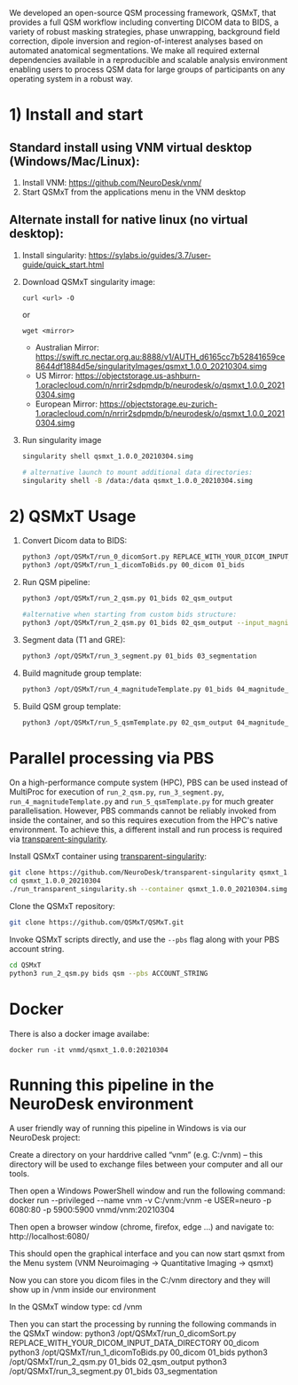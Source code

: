 We developed an open-source QSM processing framework, QSMxT, that provides a full QSM workflow including converting DICOM data to BIDS, a variety of robust masking strategies, phase unwrapping, background field correction, dipole inversion and region-of-interest analyses based on automated anatomical segmentations. We make all required external dependencies available in a reproducible and scalable analysis environment enabling users to process QSM data for large groups of participants on any operating system in a robust way. 

# 1) Install and start
## Standard install using VNM virtual desktop (Windows/Mac/Linux):
1. Install VNM: https://github.com/NeuroDesk/vnm/
2. Start QSMxT from the applications menu in the VNM desktop

## Alternate install for native linux (no virtual desktop):
1. Install singularity: https://sylabs.io/guides/3.7/user-guide/quick_start.html

2. Download QSMxT singularity image:

   ```
   curl <url> -O
   ```
   
   or
   
   ```
   wget <mirror>
	```
	
    - Australian Mirror: https://swift.rc.nectar.org.au:8888/v1/AUTH_d6165cc7b52841659ce8644df1884d5e/singularityImages/qsmxt_1.0.0_20210304.simg
	- US Mirror: https://objectstorage.us-ashburn-1.oraclecloud.com/n/nrrir2sdpmdp/b/neurodesk/o/qsmxt_1.0.0_20210304.simg
	- European Mirror: https://objectstorage.eu-zurich-1.oraclecloud.com/n/nrrir2sdpmdp/b/neurodesk/o/qsmxt_1.0.0_20210304.simg
	
3. Run singularity image

    ```bash
    singularity shell qsmxt_1.0.0_20210304.simg

    # alternative launch to mount additional data directories:
    singularity shell -B /data:/data qsmxt_1.0.0_20210304.simg
    ```

# 2) QSMxT Usage
1. Convert Dicom data to BIDS:
    ```bash
    python3 /opt/QSMxT/run_0_dicomSort.py REPLACE_WITH_YOUR_DICOM_INPUT_DATA_DIRECTORY 00_dicom
    python3 /opt/QSMxT/run_1_dicomToBids.py 00_dicom 01_bids
    ```
2. Run QSM pipeline:
    ```bash
    python3 /opt/QSMxT/run_2_qsm.py 01_bids 02_qsm_output

    #alternative when starting from custom bids structure:
    python3 /opt/QSMxT/run_2_qsm.py 01_bids 02_qsm_output --input_magnitude_pattern swi/*mag*.nii* --input_phase_pattern swi/*phase*.nii*
    ```
3. Segment data (T1 and GRE):
    ```bash
    python3 /opt/QSMxT/run_3_segment.py 01_bids 03_segmentation
    ```
4. Build magnitude group template:
    ```bash
    python3 /opt/QSMxT/run_4_magnitudeTemplate.py 01_bids 04_magnitude_template
    ```
5. Build QSM group template:
    ```bash
    python3 /opt/QSMxT/run_5_qsmTemplate.py 02_qsm_output 04_magnitude_template 05_qsm_template
    ```

# Parallel processing via PBS

On a high-performance compute system (HPC), PBS can be used instead of MultiProc for execution of `run_2_qsm.py`, `run_3_segment.py`, `run_4_magnitudeTemplate.py` and `run_5_qsmTemplate.py` for much greater parallelisation. However, PBS commands cannot be reliably invoked from inside the container, and so this requires execution from the HPC's native environment. To achieve this, a different install and run process is required via [transparent-singularity](https://github.com/CAIsr/transparent-singularity).

Install QSMxT container using [transparent-singularity](https://github.com/neurodesk/transparent-singularity):
```bash
git clone https://github.com/NeuroDesk/transparent-singularity qsmxt_1.0.0_20210304
cd qsmxt_1.0.0_20210304
./run_transparent_singularity.sh --container qsmxt_1.0.0_20210304.simg
```

Clone the QSMxT repository:
```bash
git clone https://github.com/QSMxT/QSMxT.git
```

Invoke QSMxT scripts directly, and use the `--pbs` flag along with your PBS account string. 
```bash
cd QSMxT
python3 run_2_qsm.py bids qsm --pbs ACCOUNT_STRING
```

# Docker

There is also a docker image availabe:
```
docker run -it vnmd/qsmxt_1.0.0:20210304
```

# Running this pipeline in the NeuroDesk environment

A user friendly way of running this pipeline in Windows is via our NeuroDesk project:

Create a directory on your harddrive called “vnm” (e.g. C:/vnm) – this directory will be used to exchange files between your computer and all our tools.

Then open a Windows PowerShell window and run the following command:
docker run --privileged --name vnm -v C:/vnm:/vnm -e USER=neuro -p 6080:80 -p 5900:5900 vnmd/vnm:20210304

Then open a browser window (chrome, firefox, edge …) and navigate to: http://localhost:6080/

This should open the graphical interface and you can now start qsmxt from the Menu system (VNM Neuroimaging -> Quantitative Imaging -> qsmxt)
 
Now you can store you dicom files in the C:/vnm directory and they will show up in /vnm inside our environment

In the QSMxT window type: cd /vnm

Then you can start the processing by running the following commands in the QSMxT window:
python3 /opt/QSMxT/run_0_dicomSort.py REPLACE_WITH_YOUR_DICOM_INPUT_DATA_DIRECTORY 00_dicom
python3 /opt/QSMxT/run_1_dicomToBids.py 00_dicom 01_bids
python3 /opt/QSMxT/run_2_qsm.py 01_bids 02_qsm_output
python3 /opt/QSMxT/run_3_segment.py 01_bids 03_segmentation

